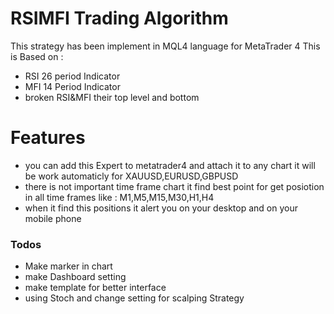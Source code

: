 # RSIMFI Trading Algorithm

This strategy has been implement in MQL4 language for MetaTrader 4
This is Based on :

  - RSI 26 period Indicator
  - MFI 14 Period Indicator
  - broken RSI&MFI their top level and bottom 

# Features

  - you can add this Expert to metatrader4 and attach it to any chart it will be work automaticly for XAUUSD,EURUSD,GBPUSD
  - there is not important time frame chart it find best point for get posiotion in all time frames like : M1,M5,M15,M30,H1,H4
  - when it find this positions it alert you on your desktop and on your mobile phone





### Todos

 - Make marker in chart  
 - make Dashboard setting
 - make template for better interface
 - using Stoch and change setting for scalping Strategy



